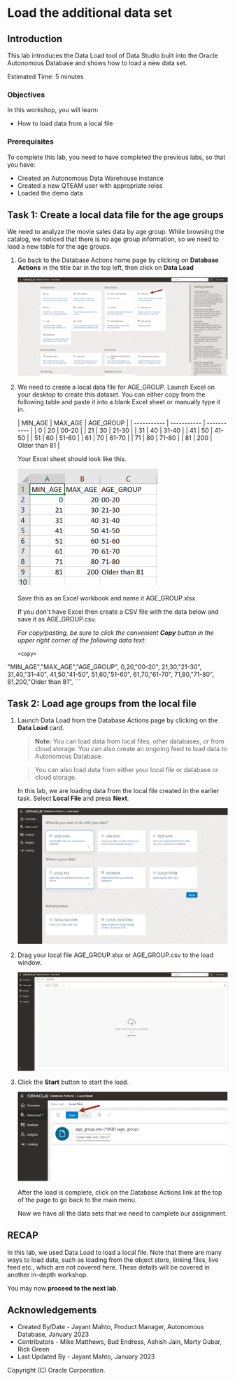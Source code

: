 # Load the additional data set


## Introduction

This lab introduces the Data Load tool of Data Studio built into the Oracle Autonomous Database and shows how to load a new data set.

Estimated Time: 5 minutes

### Objectives

In this workshop, you will learn:
-	How to load data from a local file

### Prerequisites

To complete this lab, you need to have completed the previous labs, so that you have:

- Created an Autonomous Data Warehouse instance
- Created a new QTEAM user with appropriate roles
- Loaded the demo data

## Task 1: Create a local data file for the age groups

We need to analyze the movie sales data by age group. While browsing the catalog,
we noticed that there is no age group information, so we need to load a
new table for the age groups.

1.  Go back to the Database Actions home page by clicking on **Database Actions** 
    in the title bar in the top left, then click on **Data Load**

    ![Screenshot of data load card](images/image8_load_card.png)

2.  We need to create a local data file for AGE\_GROUP. Launch Excel on
    your desktop to create this dataset. You can either copy from the following table
    and paste it into a blank Excel sheet or manually type it in.

    | MIN\_AGE      | MAX\_AGE | AGE\_GROUP |
| ----------- | ----------- | ----------- |
| 0 | 20 |  00-20  | 
| 21 | 30 |  21-30  | 
| 31 | 40 |  31-40  | 
| 41 | 50 |  41-50  | 
| 51 | 60 |  51-60  | 
| 61 | 70 |  61-70  | 
| 71 | 80 |  71-80  | 
| 81 | 200 |  Older than 81  | 

    Your Excel sheet should look like this.

    ![Screenshot of age group data in Excel](images/image9_data_excel.png)

    Save this as an Excel workbook and name it AGE\_GROUP.xlsx.

    If you don't have Excel then create a CSV file with the data below
    and save it as AGE\_GROUP.csv.

    *For copy/pasting, be sure to click the convenient __Copy__ button in the upper right corner of the following data text*: 
    
    ```
    <copy>
"MIN_AGE","MAX_AGE","AGE_GROUP",
0,20,"00-20",
21,30,"21-30",
31,40,"31-40",
41,50,"41-50",
51,60,"51-60",
61,70,"61-70",
71,80,"71-80",
81,200,"Older than 81",
    </copy>
    ```

## Task 2: Load age groups from the local file

1.  Launch Data Load from the Database Actions page by clicking on the **Data Load** card.
    
    >**Note:** You can load data from local files, other databases, or from cloud storage.
    You can also create an ongoing feed to load data to Autonomous Database.
    
    >You can also load data from either your local file or database or
    cloud storage.
    
    In this lab, we are loading data from the local file created in the earlier
    task. Select **Local File** and press **Next**.

    ![Screenshot of load data options](images/image10_load_option.png)

2.  Drag your local file AGE\_GROUP.xlsx or AGE\_GROUP.csv to the load window.

    ![Screenshot of pick file for load](images/image11_load_file.png)

3.  Click the **Start** button to start the load.

    ![Screenshot of start loading file](images/image12_load_file_start.png)
    
    After the load is complete, click on the Database Actions link at the top
    of the page to go back to the main menu.
    
    Now we have all the data sets that we need to complete our assignment.

    

## RECAP

In this lab, we used Data Load to load a local file. Note that there are many ways to load data, such as loading from the object store, linking files, live feed etc., which are not covered here. These details will be covered in another in-depth workshop.

You may now **proceed to the next lab**.

## Acknowledgements

- Created By/Date - Jayant Mahto, Product Manager, Autonomous Database, January 2023
- Contributors - Mike Matthews, Bud Endress, Ashish Jain, Marty Gubar, Rick Green
- Last Updated By - Jayant Mahto, January 2023


Copyright (C)  Oracle Corporation.